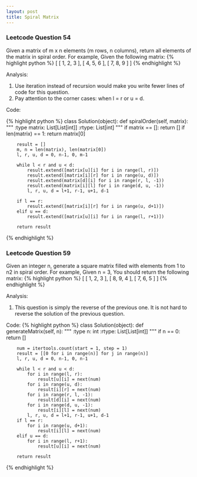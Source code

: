```yaml
---
layout: post
title: Spiral Matrix
---
```


### Leetcode Question 54
Given a matrix of m x n elements (m rows, n columns), return all elements of the matrix in spiral order. For example, Given the following matrix:
{% highlight python %}
[
 [ 1, 2, 3 ],
 [ 4, 5, 6 ],
 [ 7, 8, 9 ]
]
{% endhighlight %}

Analysis:

1. Use iteration instead of recursion would make you write fewer lines of code for this question.
2. Pay attention to the corner cases: when l = r or u = d.

Code:

{% highlight python %}
class Solution(object):
    def spiralOrder(self, matrix):
        """
        :type matrix: List[List[int]]
        :rtype: List[int]
        """
        if matrix == []:
            return []
        if len(matrix) == 1:
            return matrix[0]
        
        result = []
        m, n = len(matrix), len(matrix[0])
        l, r, u, d = 0, n-1, 0, m-1
        
        while l < r and u < d:
            result.extend([matrix[u][i] for i in range(l, r)])
            result.extend([matrix[i][r] for i in range(u, d)])
            result.extend(matrix[d][i] for i in range(r, l, -1))
            result.extend(matrix[i][l] for i in range(d, u, -1))
            l, r, u, d = l+1, r-1, u+1, d-1
        
        if l == r:
            result.extend([matrix[i][r] for i in range(u, d+1)])
        elif u == d:
            result.extend([matrix[u][i] for i in range(l, r+1)])
        
        return result
{% endhighlight %}


### Leetcode Question 59

Given an integer n, generate a square matrix filled with elements from 1 to n2 in spiral order. For example, Given n = 3, You should return the following matrix:
{% highlight python %}
[
 [ 1, 2, 3 ],
 [ 8, 9, 4 ],
 [ 7, 6, 5 ]
]
{% endhighlight %}

Analysis:

1. This question is simply the reverse of the previous one. It is not hard to reverse the solution of the previous question.

Code:
{% highlight python %}
class Solution(object):
    def generateMatrix(self, n):
        """
        :type n: int
        :rtype: List[List[int]]
        """
        if n == 0:
            return []
        
        num = itertools.count(start = 1, step = 1)
        result = [[0 for i in range(n)] for j in range(n)]
        l, r, u, d = 0, n-1, 0, n-1
        
        while l < r and u < d:
            for i in range(l, r):
                result[u][i] = next(num)
            for i in range(u, d):
                result[i][r] = next(num)
            for i in range(r, l, -1):
                result[d][i] = next(num)
            for i in range(d, u, -1):
                result[i][l] = next(num)
            l, r, u, d = l+1, r-1, u+1, d-1
        if l == r:
            for i in range(u, d+1):
                result[i][l] = next(num)
        elif u == d:
            for i in range(l, r+1):
                result[u][i] = next(num)
                
        return result
{% endhighlight %}